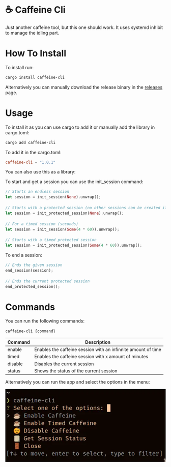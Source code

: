 # ☕ Caffeine Cli

Just another caffeine tool, but this one should work. It uses systemd inhibit to manage the idling part.

# How To Install

To install run:

```bash
cargo install caffeine-cli
```

Alternatively you can manually download the release binary in the [releases](https://github.com/lighttigerXIV/caffeine-cli/releases) page.

# Usage

To install it as you can use cargo to add it or manually add the library in cargo.toml:

```bash
cargo add caffeine-cli
```

To add it in the cargo.toml:

```toml
caffeine-cli = "1.0.1"
```

You can also use this as a library:

To start and get a session you can use the init_session command:

```rust
// Starts an endless session
let session = init_session(None).unwrap();

// Starts with a protected session (no other sessions can be created if there's an active session)
let session = init_protected_session(None).unwrap();

// For a timed session (seconds)
let session = init_session(Some(4 * 60)).unwrap();

// Starts with a timed protected session
let session = init_protected_session(Some(4 * 60)).unwrap();
```

To end a session:

```rust
// Ends the given session
end_session(session);

// Ends the current protected session
end_protected_session();
```

# Commands

You can run the following commands:

`caffeine-cli {command}`

| Command | Description                                                   |
| ------- | ------------------------------------------------------------- |
| enable  | Enables the caffeine session with an infinnite amount of time |
| timed   | Enables the caffeine session with x amount of minutes         |
| disable | Disables the current session                                  |
| status  | Shows the status of the current session                       |

Alternatively you can run the app and select the options in the menu:

<img src="./cli-preview.webp">
